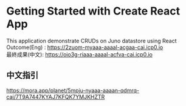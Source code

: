 # Getting Started with Create React App

This application demonstrate CRUDs on Juno datastore using React \
Outcome(Eng) : https://2zuom-myaaa-aaaal-acgaa-cai.icp0.io \
最終成果(中文): https://oio3g-riaaa-aaaal-acfva-cai.icp0.io 

## 中文指引
https://mora.app/planet/5mpju-nyaaa-aaaan-qdmrq-cai/7T9A7447KYAJ7KFQK7YMJKHZTR
